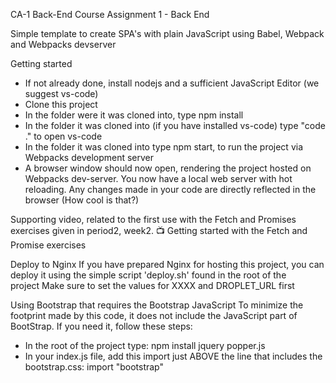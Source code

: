 CA-1 Back-End
Course Assignment 1 - Back End

Simple template to create SPA's with plain JavaScript using Babel, Webpack and Webpacks devserver

Getting started
* If not already done, install nodejs and a sufficient JavaScript Editor (we suggest vs-code)
* Clone this project
* In the folder were it was cloned into, type npm install
* In the folder it was cloned into (if you have installed vs-code) type "code ." to open vs-code
* In the folder it was cloned into type npm start, to run the project via Webpacks development server
* A browser window should now open, rendering the project hosted on Webpacks dev-server. You now have a local web server with hot reloading. Any changes made in your code are directly reflected in the browser (How cool is that?)

Supporting video, related to the first use with the Fetch and Promises exercises given in period2, week2.
📺 Getting started with the Fetch and Promise exercises

Deploy to Nginx
If you have prepared Nginx for hosting this project, you can deploy it using the simple script 'deploy.sh' found in the root of the project Make sure to set the values for XXXX and DROPLET_URL first

Using Bootstrap that requires the Bootstrap JavaScript
To minimize the footprint made by this code, it does not include the JavaScript part of BootStrap. If you need it, follow these steps:
* In the root of the project type: npm install jquery popper.js
* In your index.js file, add this import just ABOVE the line that includes the bootstrap.css: import "bootstrap"
